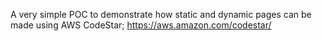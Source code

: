 A very simple POC to demonstrate how static and dynamic pages can be made using AWS CodeStar; https://aws.amazon.com/codestar/